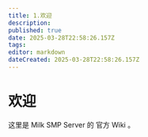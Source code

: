 ```yaml
---
title: 1.欢迎
description: 
published: true
date: 2025-03-28T22:58:26.157Z
tags: 
editor: markdown
dateCreated: 2025-03-28T22:58:26.157Z
---
```


# 欢迎
这里是 Milk SMP Server 的 官方 Wiki 。